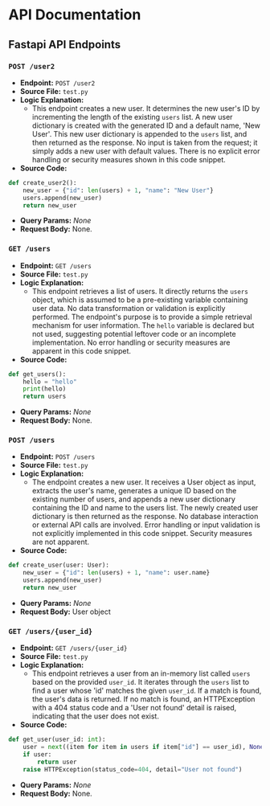 # API Documentation

## Fastapi API Endpoints

### `POST /user2`
- **Endpoint:** `POST /user2`
- **Source File:** `test.py`
- **Logic Explanation:**
   - This endpoint creates a new user. It determines the new user's ID by incrementing the length of the existing `users` list.  A new user dictionary is created with the generated ID and a default name, 'New User'. This new user dictionary is appended to the `users` list, and then returned as the response. No input is taken from the request; it simply adds a new user with default values. There is no explicit error handling or security measures shown in this code snippet.
- **Source Code:**
```python
def create_user2():
    new_user = {"id": len(users) + 1, "name": "New User"}
    users.append(new_user)
    return new_user
```
- **Query Params:**
  _None_
- **Request Body:**
  None.

### `GET /users`
- **Endpoint:** `GET /users`
- **Source File:** `test.py`
- **Logic Explanation:**
   - This endpoint retrieves a list of users.  It directly returns the `users` object, which is assumed to be a pre-existing variable containing user data. No data transformation or validation is explicitly performed. The endpoint's purpose is to provide a simple retrieval mechanism for user information. The `hello` variable is declared but not used, suggesting potential leftover code or an incomplete implementation.  No error handling or security measures are apparent in this code snippet.
- **Source Code:**
```python
def get_users():
    hello = "hello"
    print(hello)
    return users
```
- **Query Params:**
  _None_
- **Request Body:**
  None.

### `POST /users`
- **Endpoint:** `POST /users`
- **Source File:** `test.py`
- **Logic Explanation:**
   - The endpoint creates a new user. It receives a User object as input, extracts the user's name, generates a unique ID based on the existing number of users, and appends a new user dictionary containing the ID and name to the users list.  The newly created user dictionary is then returned as the response. No database interaction or external API calls are involved.  Error handling or input validation is not explicitly implemented in this code snippet. Security measures are not apparent.
- **Source Code:**
```python
def create_user(user: User):
    new_user = {"id": len(users) + 1, "name": user.name}
    users.append(new_user)
    return new_user
```
- **Query Params:**
  _None_
- **Request Body:**
  User object

### `GET /users/{user_id}`
- **Endpoint:** `GET /users/{user_id}`
- **Source File:** `test.py`
- **Logic Explanation:**
   - This endpoint retrieves a user from an in-memory list called `users` based on the provided `user_id`. It iterates through the `users` list to find a user whose 'id' matches the given `user_id`. If a match is found, the user's data is returned. If no match is found, an HTTPException with a 404 status code and a 'User not found' detail is raised, indicating that the user does not exist.
- **Source Code:**
```python
def get_user(user_id: int):
    user = next((item for item in users if item["id"] == user_id), None)
    if user:
        return user
    raise HTTPException(status_code=404, detail="User not found")
```
- **Query Params:**
  _None_
- **Request Body:**
  None.
